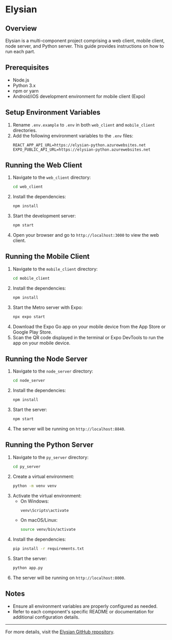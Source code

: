 # Elysian

## Overview
Elysian is a multi-component project comprising a web client, mobile client, node server, and Python server. This guide provides instructions on how to run each part.

## Prerequisites
- Node.js
- Python 3.x
- npm or yarn
- Android/iOS development environment for mobile client (Expo)

## Setup Environment Variables
1. Rename `.env.example` to `.env` in both `web_client` and `mobile_client` directories.
2. Add the following environment variables to the `.env` files:
   ```
   REACT_APP_API_URL=https://elysian-python.azurewebsites.net
   EXPO_PUBLIC_API_URL=https://elysian-python.azurewebsites.net
   ```

## Running the Web Client
1. Navigate to the `web_client` directory:
   ```sh
   cd web_client
   ```
2. Install the dependencies:
   ```sh
   npm install
   ```
3. Start the development server:
   ```sh
   npm start
   ```
4. Open your browser and go to `http://localhost:3000` to view the web client.

## Running the Mobile Client
1. Navigate to the `mobile_client` directory:
   ```sh
   cd mobile_client
   ```
2. Install the dependencies:
   ```sh
   npm install
   ```
3. Start the Metro server with Expo:
   ```sh
   npx expo start
   ```
4. Download the Expo Go app on your mobile device from the App Store or Google Play Store.
5. Scan the QR code displayed in the terminal or Expo DevTools to run the app on your mobile device.

## Running the Node Server
1. Navigate to the `node_server` directory:
   ```sh
   cd node_server
   ```
2. Install the dependencies:
   ```sh
   npm install
   ```
3. Start the server:
   ```sh
   npm start
   ```
4. The server will be running on `http://localhost:8840`.

## Running the Python Server
1. Navigate to the `py_server` directory:
   ```sh
   cd py_server
   ```
2. Create a virtual environment:
   ```sh
   python -m venv venv
   ```
3. Activate the virtual environment:
   - On Windows:
     ```sh
     venv\Scripts\activate
     ```
   - On macOS/Linux:
     ```sh
     source venv/bin/activate
     ```
4. Install the dependencies:
   ```sh
   pip install -r requirements.txt
   ```
5. Start the server:
   ```sh
   python app.py
   ```
6. The server will be running on `http://localhost:8000`.

## Notes
- Ensure all environment variables are properly configured as needed.
- Refer to each component's specific README or documentation for additional configuration details.

---

For more details, visit the [Elysian GitHub repository](https://github.com/beyondstrike/elysian).
